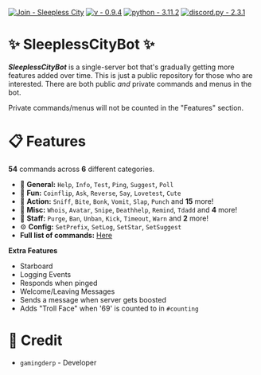 [![Join - Sleepless City](https://img.shields.io/badge/Join-Sleepless_City-7289da?logo=Discord)](https://discord.gg/UecWG8pK7r)
[![v - 0.9.4](https://img.shields.io/badge/v-0.9.4-FF0000)](https://)
[![python - 3.11.2](https://img.shields.io/badge/python-3.11.2-0096FF?logo=Python)](https://)
[![discord.py - 2.3.1](https://img.shields.io/badge/discord.py-2.3.1-FFFF00?logo=Python)](https://github.com/Rapptz/discord.py)


# ✨ SleeplessCityBot ✨
***SleeplessCityBot*** is a single-server bot that's gradually getting more features added over time. This is just a public repository for those who are interested. There are both public *and* private commands and menus in the bot. 

Private commands/menus will not be counted in the "Features" section.


# 📋 Features
**54** commands across **6** different categories.

- 📌 **General:** `Help`, `Info`, `Test`, `Ping`, `Suggest`, `Poll`
- 🎉 **Fun:** `Coinflip`, `Ask`, `Reverse`, `Say`, `Lovetest`, `Cute`
- 🎯 **Action:** `Sniff`, `Bite`, `Bonk`, `Vomit`, `Slap`, `Punch` and **15** more!
- 🧮 **Misc:** `Whois`, `Avatar`, `Snipe`, `Deathhelp`, `Remind`, `Tdadd` and **4** more!
- 🔰 **Staff:** `Purge`, `Ban`, `Unban`, `Kick`, `Timeout`, `Warn` and **2** more!
- ⚙️ **Config:** `SetPrefix`, `SetLog`, `SetStar`, `SetSuggest`
- **Full list of commands:** [Here](https://github.com/GamingDerp/SleeplessCityBot/blob/main/COMMANDS.md)

**Extra Features**
- Starboard
- Logging Events
- Responds when pinged
- Welcome/Leaving Messages
- Sends a message when server gets boosted
- Adds "Troll Face" when '69' is counted to in `#counting`

# 📑 Credit
- `gamingderp` - Developer
